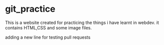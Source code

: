 # git_practice
This is a website created for practicing the things i have learnt in webdev.
it contains HTML,CSS and some image files.


adding a new line for testing pull requests
